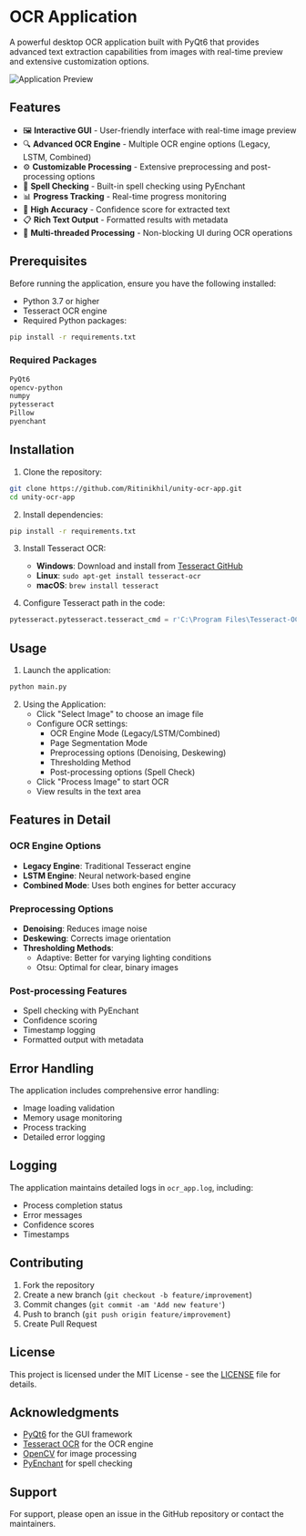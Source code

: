 # OCR Application

A powerful desktop OCR application built with PyQt6 that provides advanced text extraction capabilities from images with real-time preview and extensive customization options.

![Application Preview](app_preview.png)

## Features

- 🖼️ **Interactive GUI** - User-friendly interface with real-time image preview
- 🔍 **Advanced OCR Engine** - Multiple OCR engine options (Legacy, LSTM, Combined)
- ⚙️ **Customizable Processing** - Extensive preprocessing and post-processing options
- 📝 **Spell Checking** - Built-in spell checking using PyEnchant
- 📊 **Progress Tracking** - Real-time progress monitoring
- 🎯 **High Accuracy** - Confidence score for extracted text
- 📋 **Rich Text Output** - Formatted results with metadata
- 🔄 **Multi-threaded Processing** - Non-blocking UI during OCR operations

## Prerequisites

Before running the application, ensure you have the following installed:

- Python 3.7 or higher
- Tesseract OCR engine
- Required Python packages:

```bash
pip install -r requirements.txt
```

### Required Packages
```txt name=requirements.txt
PyQt6
opencv-python
numpy
pytesseract
Pillow
pyenchant
```

## Installation

1. Clone the repository:
```bash
git clone https://github.com/Ritinikhil/unity-ocr-app.git
cd unity-ocr-app
```

2. Install dependencies:
```bash
pip install -r requirements.txt
```

3. Install Tesseract OCR:
   - **Windows**: Download and install from [Tesseract GitHub](https://github.com/UB-Mannheim/tesseract/wiki)
   - **Linux**: `sudo apt-get install tesseract-ocr`
   - **macOS**: `brew install tesseract`

4. Configure Tesseract path in the code:
```python
pytesseract.pytesseract.tesseract_cmd = r'C:\Program Files\Tesseract-OCR\tesseract.exe'  # Adjust path as needed
```

## Usage

1. Launch the application:
```bash
python main.py
```

2. Using the Application:
   - Click "Select Image" to choose an image file
   - Configure OCR settings:
     - OCR Engine Mode (Legacy/LSTM/Combined)
     - Page Segmentation Mode
     - Preprocessing options (Denoising, Deskewing)
     - Thresholding Method
     - Post-processing options (Spell Check)
   - Click "Process Image" to start OCR
   - View results in the text area

## Features in Detail

### OCR Engine Options
- **Legacy Engine**: Traditional Tesseract engine
- **LSTM Engine**: Neural network-based engine
- **Combined Mode**: Uses both engines for better accuracy

### Preprocessing Options
- **Denoising**: Reduces image noise
- **Deskewing**: Corrects image orientation
- **Thresholding Methods**: 
  - Adaptive: Better for varying lighting conditions
  - Otsu: Optimal for clear, binary images

### Post-processing Features
- Spell checking with PyEnchant
- Confidence scoring
- Timestamp logging
- Formatted output with metadata

## Error Handling

The application includes comprehensive error handling:
- Image loading validation
- Memory usage monitoring
- Process tracking
- Detailed error logging

## Logging

The application maintains detailed logs in `ocr_app.log`, including:
- Process completion status
- Error messages
- Confidence scores
- Timestamps

## Contributing

1. Fork the repository
2. Create a new branch (`git checkout -b feature/improvement`)
3. Commit changes (`git commit -am 'Add new feature'`)
4. Push to branch (`git push origin feature/improvement`)
5. Create Pull Request

## License

This project is licensed under the MIT License - see the [LICENSE](LICENSE) file for details.

## Acknowledgments

- [PyQt6](https://www.riverbankcomputing.com/software/pyqt/) for the GUI framework
- [Tesseract OCR](https://github.com/tesseract-ocr/tesseract) for the OCR engine
- [OpenCV](https://opencv.org/) for image processing
- [PyEnchant](https://pyenchant.github.io/pyenchant/) for spell checking

## Support

For support, please open an issue in the GitHub repository or contact the maintainers.
